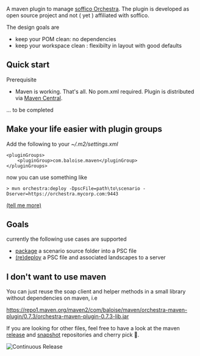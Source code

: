 A maven plugin to manage [soffico Orchestra](https://orchestra.soffico.de/).
The plugin is developed as open source project and not ( yet ) affiliated with soffico.

The design goals are

- keep your POM clean: no dependencies
- keep your workspace clean : flexibilty in layout with good defaults
 
## Quick start

Prerequisite

- Maven is working. That's all. No pom.xml required. Plugin is distributed via [Maven Central](https://repo1.maven.org/maven2/com/baloise/maven/orchestra-maven-plugin/).

... to be completed

## Make your life easier with plugin groups

Add the following to your *~/.m2/settings.xml*

```
<pluginGroups>
    <pluginGroup>com.baloise.maven</pluginGroup>
</pluginGroups>
```

now you can use something like

`> mvn orchestra:deploy -DpscFile=path\to\scenario -Dserver=https://orchestra.mycorp.com:9443`

[(tell me more)](http://maven.apache.org/guides/introduction/introduction-to-plugin-prefix-mapping.html#Configuring_Maven_to_Search_for_Plugins)

## Goals

currently the following use cases are supported

- [package](scenario-package-mojo.html) a scenario source folder into a PSC file
- [(re)deploy](scenario-deploy-mojo.html) a PSC file and associated landscapes to a server


## I don't want to use maven

You can just reuse the soap client and helper methods in a small library without dependencies on maven, i.e

https://repo1.maven.org/maven2/com/baloise/maven/orchestra-maven-plugin/0.7.3/orchestra-maven-plugin-0.7.3-lib.jar

If you are looking for other files, feel free to have a look at the maven [release](https://repo1.maven.org/maven2/com/baloise/maven/orchestra-maven-plugin/) and [snapshot](https://oss.sonatype.org/content/repositories/snapshots/com/baloise/maven/orchestra-maven-plugin/) repositories and cherry pick 🍒.

![Continuous Release](https://github.com/baloise/orchestra-maven-plugin/workflows/CR/badge.svg)
